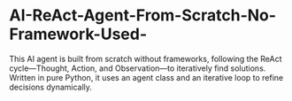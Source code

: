 # AI-ReAct-Agent-From-Scratch-No-Framework-Used-
This AI agent is built from scratch without frameworks, following the ReAct cycle—Thought, Action, and Observation—to iteratively find solutions. Written in pure Python, it uses an agent class and an iterative loop to refine decisions dynamically.
